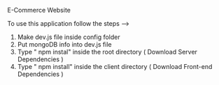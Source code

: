 E-Commerce Website         
             
To use this application follow the steps -->                                                                                                                                       
1. Make dev.js file inside config folder                                                             
2. Put mongoDB info into dev.js file                              
3. Type  " npm instal" inside the root directory  ( Download Server Dependencies ) 
4. Type " npm install" inside the client directory ( Download Front-end Dependencies ) 
                                                                                                          
                                                                                                                                                                                                                                                                                                         
                                                                                                                                                                                                                                    
                                                                                                                                                                                                                                                                                 
                                                              
                                                                                                                                                                                                                                           
                                                  
                                                   
                 
                                       
             

